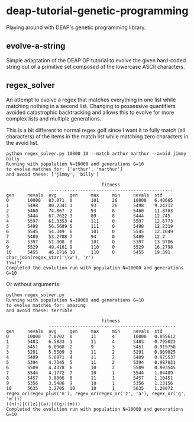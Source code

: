 # deap-tutorial-genetic-programming
Playing around with DEAP's genetic programming library.

## evolve-a-string
Simple adaptation of the DEAP GP tutorial to evolve the given hard-coded string out of a primitive
set composed of the lowercase ASCII characters.

## regex_solver
An attempt to evolve a regex that matches everything in one list while matching nothing in a second
list. Changing to possessive quantifiers avoided catastrophic backtracking and allows this to evolve
for more complex lists and multiple generations.

This is a bit different to normal regex golf since I want it to fully match (all characters) of the
items in the match list while matching zero characters in the avoid list.

```
python regex_solver.py 10000 10 --match arthur marthur --avoid jimmy billy
Running with population N=10000 and generations G=10
to evolve matches for: ['arthur', 'marthur']
and avoid these: ['jimmy', 'billy']

                                    fitness                    
                -----------------------------------------------
gen     nevals  avg     gen     max     min     nevals  std    
0       10000   83.071  0       101     26      10000   6.40665
1       5498    80.2341 1       93      26      5498    9.24212
2       5460    74.867  2       93      8       5460    11.8703
3       5444    67.7622 3       89      8       5444    12.745 
4       5597    61.3353 4       111     0       5597    12.6773
5       5498    56.5689 5       111     0       5498    12.2319
6       5545    54.349  6       101     0       5545    12.1049
7       5489    53.2788 7       94      0       5489    12.7   
8       5397    51.808  8       101     0       5397    13.9786
9       5529    49.4161 9       110     0       5529    16.2798
10      5455    46.1716 10      110     0       5455    19.391 
char_join(regex_star('\\w'), 'r')
(\w)*r
Completed the evolution run with population N=10000 and generations G=10
```

Or without arguments:
```
python regex_solver.py
Running with population N=10000 and generations G=10
to evolve matches for: amazing
and avoid these: terrible

                                    fitness                     
                ------------------------------------------------
gen     nevals  avg     gen     max     min     nevals  std     
0       10000   7.0702  0       11      4       10000   0.855612
1       5483    6.5833  1       11      4       5483    0.795023
2       5451    6.0908  2       9       3       5451    0.919758
3       5291    5.5509  3       11      2       5291    0.969025
4       5489    5.0971  4       11      2       5489    0.975537
5       5394    4.7345  5       11      2       5394    0.987831
6       5509    4.4378  6       10      2       5509    0.993545
7       5544    4.1772  7       10      1       5544    1.04489 
8       5457    3.8806  8       11      1       5457    1.10451 
9       5356    3.5486  9       10      1       5356    1.13156 
10      5635    3.2705  10      10      1       5635    1.20072 
regex_or(regex_plus('n'), regex_or(regex_or('z', 'a'), regex_or('g', 'm')))
((n)+)|(((z)|(a))|((g)|(m)))
Completed the evolution run with population N=10000 and generations G=10
```
